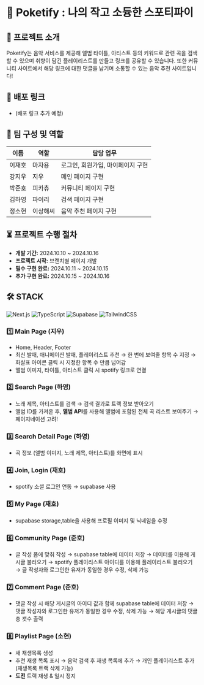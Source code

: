 # 🎵 Poketify : 나의 작고 소듕한 스포티파이

## 🎉 프로젝트 소개

Poketify는 음악 서비스를 제공해 앨범 타이틀, 아티스트 등의 키워드로 관련 곡을 검색할 수 있으며 취향이 담긴 플레이리스트를 만들고 링크를 공유할 수 있습니다. 또한 커뮤니티 사이트에서 해당 링크에 대한 댓글을 남기며 소통할 수 있는 음악 추천 사이트입니다!

## 🚀 배포 링크

- (배포 링크 추가 예정)

## 👥 팀 구성 및 역할

| 이름   | 역할     | 담당 업무                         |
| ------ | -------- | --------------------------------- |
| 이재호 | 마자용   | 로그인, 회원가입, 마이페이지 구현 |
| 강지우 | 지우     | 메인 페이지 구현                  |
| 박준호 | 피카츄   | 커뮤니티 페이지 구현              |
| 김하영 | 파이리   | 검색 페이지 구현                  |
| 정소현 | 이상해씨 | 음악 추천 페이지 구현             |

## ⏳ 프로젝트 수행 절차

- **개발 기간:** 2024.10.10 ~ 2024.10.16
- **프로젝트 시작:** 브랜치별 페이지 개발
- **필수 구현 완료:** 2024.10.11 ~ 2024.10.15
- **추가 구현 완료:** 2024.10.15 ~ 2024.10.16

## 🛠 STACK

![Next.js](https://img.shields.io/badge/Next.js-%23000000.svg?style=for-the-badge&logo=next.js&logoColor=white)
![TypeScript](https://img.shields.io/badge/typescript-%23007ACC.svg?style=for-the-badge&logo=typescript&logoColor=white)
![Supabase](https://img.shields.io/badge/Supabase-3ECF8E.svg?style=for-the-badge&logo=supabase&logoColor=white)
![TailwindCSS](https://img.shields.io/badge/tailwindcss-%2338B2AC.svg?style=for-the-badge&logo=tailwind-css&logoColor=white)

### 1️⃣ Main Page (지우)

- Home, Header, Footer
- 최신 발매, 애니메이션 발매, 플레이리스트 추천 → 한 번에 보여줄 항목 수 지정 → 화살표 아이콘 클릭 시 지정한 항목 수 만큼 넘어감
- 앨범 이미지, 타이틀, 아티스트 클릭 시 spotify 링크로 연결

### 2️⃣ Search Page (하영)

- 노래 제목, 아티스트를 검색 → 검색 결과로 트랙 정보 받아오기
- 앨범 ID를 가져온 후, **앨범 API**를 사용해 앨범에 포함된 전체 곡 리스트 보여주기 → 페이지네이션 고려!

### 3️⃣ Search Detail Page (하영)

- 곡 정보 (앨범 이미지, 노래 제목, 아티스트)를 화면에 표시

### 4️⃣ Join, Login (재호)

- spotify 소셜 로그인 연동 → supabase 사용

### 5️⃣ My Page (재호)

- supabase storage,table을 사용해 프로필 이미지 및 닉네임을 수정

### 6️⃣ Community Page (준호)

- 글 작성 폼에 맞춰 작성 → supabase table에 데이터 저장 → 데이터를 이용해 게시글 불러오기 → spotify 플레이리스트 아이디를 이용해 플레이리스트 불러오기 → 글 작성자와 로그인한 유저가 동일한 경우 수정, 삭제 가능

### 7️⃣ Comment Page (준호)

- 댓글 작성 시 해당 게시글의 아이디 값과 함께 supabase table에 데이터 저장 → 댓글 작성자와 로그인한 유저가 동일한 경우 수정, 삭제 가능 → 해당 게시글의 댓글 총 갯수 출력

### 8️⃣ Playlist Page (소현)

- 새 재생목록 생성
- 추천 재생 목록 표시 → 음악 검색 후 재생 목록에 추가 → 개인 플레이리스트 추가 (재생목록 트랙 삭제 가능)
- **도전** 트랙 재생 & 일시 정지
